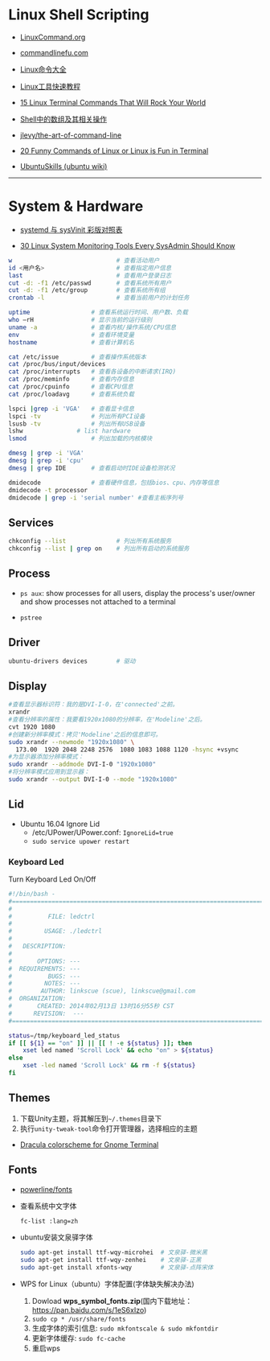 # Linux Shell Scripting

* [LinuxCommand.org](http://www.linuxcommand.org/)
* [commandlinefu.com](http://www.commandlinefu.com/commands/browse)
* [Linux命令大全](http://man.linuxde.net/)
* [Linux工具快速教程](http://linuxtools-rst.readthedocs.io/zh_CN/latest/)
* [15 Linux Terminal Commands That Will Rock Your World](https://www.lifewire.com/linux-terminal-commands-rock-your-world-2201165)

* [Shell中的数组及其相关操作](http://blog.csdn.net/jerry_1126/article/details/52027539)

* [jlevy/the-art-of-command-line](https://github.com/jlevy/the-art-of-command-line)

* [20 Funny Commands of Linux or Linux is Fun in Terminal](https://www.tecmint.com/20-funny-commands-of-linux-or-linux-is-fun-in-terminal/)

* [UbuntuSkills (ubuntu wiki)](https://wiki.ubuntu.org.cn/UbuntuSkills)

---

# System & Hardware

* [systemd 与 sysVinit 彩版对照表](https://linux.cn/article-3794-1.html)

* [30 Linux System Monitoring Tools Every SysAdmin Should Know](https://www.cyberciti.biz/tips/top-linux-monitoring-tools.html)

```bash
w                             # 查看活动用户
id <用户名>                    # 查看指定用户信息
last                          # 查看用户登录日志
cut -d: -f1 /etc/passwd       # 查看系统所有用户
cut -d: -f1 /etc/group        # 查看系统所有组
crontab -l                    # 查看当前用户的计划任务

uptime                 # 查看系统运行时间、用户数、负载
who –rH                # 显示当前的运行级别
uname -a               # 查看内核/操作系统/CPU信息
env                    # 查看环境变量
hostname               # 查看计算机名

cat /etc/issue         # 查看操作系统版本
cat /proc/bus/input/devices
cat /proc/interrupts   # 查看各设备的中断请求(IRQ)
cat /proc/meminfo      # 查看内存信息
cat /proc/cpuinfo      # 查看CPU信息
cat /proc/loadavg      # 查看系统负载

lspci |grep -i 'VGA'   # 查看显卡信息
lspci -tv              # 列出所有PCI设备
lsusb -tv              # 列出所有USB设备
lshw 		       # list hardware
lsmod                  # 列出加载的内核模块

dmesg | grep -i 'VGA'
dmesg | grep -i 'cpu'
dmesg | grep IDE       # 查看启动时IDE设备检测状况

dmidecode              # 查看硬件信息，包括bios、cpu、内存等信息
dmidecode -t processor
dmidecode | grep -i 'serial number' #查看主板序列号
```

## Services

```bash
chkconfig --list              # 列出所有系统服务
chkconfig --list | grep on    # 列出所有启动的系统服务
```

## Process

* `ps aux`: show processes for all users, display the process's user/owner and show processes not attached to a terminal

* `pstree`

## Driver

```bash
ubuntu-drivers devices        # 驱动
```

## Display

```sh
#查看显示器标识符：我的是DVI-I-0，在'connected'之前。
xrandr
#查看分辨率的属性：我要看1920x1080的分辨率，在'Modeline'之后。
cvt 1920 1080
#创建新分辨率模式：拷贝'Modeline'之后的信息即可。
sudo xrandr --newmode "1920x1080" \
  173.00  1920 2048 2248 2576  1080 1083 1088 1120 -hsync +vsync
#为显示器添加分辨率模式：
sudo xrandr --addmode DVI-I-0 "1920x1080"
#将分辨率模式应用到显示器：
sudo xrandr --output DVI-I-0 --mode "1920x1080"
```

## Lid

* Ubuntu 16.04 Ignore Lid
    - /etc/UPower/UPower.conf: `IgnoreLid=true`
    - `sudo service upower restart`

### Keyboard Led

Turn Keyboard Led On/Off  
```bash
#!/bin/bash -
#===============================================================================
#
#          FILE: ledctrl
#
#         USAGE: ./ledctrl
#
#   DESCRIPTION:
#
#       OPTIONS: ---
#  REQUIREMENTS: ---
#          BUGS: ---
#         NOTES: ---
#        AUTHOR: linkscue (scue), linkscue@gmail.com
#  ORGANIZATION:
#       CREATED: 2014年02月13日 13时16分55秒 CST
#      REVISION:  ---
#===============================================================================

status=/tmp/keyboard_led_status
if [[ ${1} == "on" ]] || [[ ! -e ${status} ]]; then
    xset led named 'Scroll Lock' && echo "on" > ${status}
else
    xset -led named 'Scroll Lock' && rm -f ${status}
fi
```

## Themes

1) 下载Unity主题，将其解压到`~/.themes`目录下  
2) 执行`unity-tweak-tool`命令打开管理器，选择相应的主题

* [Dracula colorscheme for Gnome Terminal](https://github.com/dracula/gnome-terminal)

## Fonts

* [powerline/fonts](https://github.com/powerline/fonts)

* 查看系统中文字体
  ```sh
  fc-list :lang=zh
  ```

* ubuntu安装文泉驿字体
  ```sh
  sudo apt-get install ttf-wqy-microhei  # 文泉驿-微米黑
  sudo apt-get install ttf-wqy-zenhei    # 文泉驿-正黑
  sudo apt-get install xfonts-wqy        # 文泉驿-点阵宋体
  ```

* WPS for Linux（ubuntu）字体配置(字体缺失解决办法)
    1. Dowload **wps_symbol_fonts.zip**(国内下载地址：https://pan.baidu.com/s/1eS6xIzo)
    2. `sudo cp * /usr/share/fonts`
    3. 生成字体的索引信息: `sudo mkfontscale & sudo mkfontdir`
    4. 更新字体缓存: `sudo fc-cache`
    5. 重启wps
